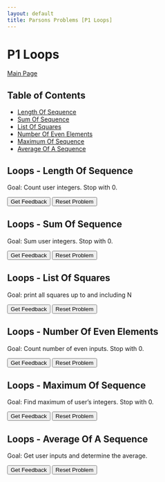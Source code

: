 ```yaml
---
layout: default
title: Parsons Problems [P1 Loops]
---
```


# P1 Loops

[Main Page](/Parson-Problems/index.html)

## Table of Contents
- [Length Of Sequence](#loops---length-of-sequence)
- [Sum Of Sequence](#loops---sum-of-sequence)
- [List Of Squares](#loops---list-of-squares)
- [Number Of Even Elements](#loops---number-of-even-elements)
- [Maximum Of Sequence](#loops---maximum-of-sequence)
- [Average Of A Sequence](#loops---average-of-a-sequence)

## Loops - Length Of Sequence

Goal: Count user integers. Stop with 0.

<div id="Loops_LengthOfSequence-sortableTrash" class="sortable-code"></div> 
<div id="Loops_LengthOfSequence-sortable" class="sortable-code"></div> 
<div style="clear:both;"></div> 
<p> 
    <input id="Loops_LengthOfSequence-feedbackLink" value="Get Feedback" type="button" /> 
    <input id="Loops_LengthOfSequence-newInstanceLink" value="Reset Problem" type="button" /> 
</p> 
<script type="text/javascript"> 
(function(){
  var initial = "num = int(input(“First number? 0 to stop.”)) #get first input\n" +
    "count = 0\n" +
    "while num != 0:\n" +
    "  count += 1\n" +
    "  num = int(input(“Next number? 0 to stop.”)) #get next input\n" +
    "print(count)";
  var parsonsPuzzle = new ParsonsWidget({
    "sortableId": "Loops_LengthOfSequence-sortable",
    "max_wrong_lines": 10,
    "grader": ParsonsWidget._graders.LineBasedGrader,
    "exec_limit": 2500,
    "can_indent": true,
    "x_indent": 50,
    "lang": "en",
    "show_feedback": true
  });
  parsonsPuzzle.init(initial);
  parsonsPuzzle.shuffleLines();
  $("#Loops_LengthOfSequence-newInstanceLink").click(function(event){ 
      event.preventDefault(); 
      parsonsPuzzle.shuffleLines(); 
  }); 
  $("#Loops_LengthOfSequence-feedbackLink").click(function(event){ 
      event.preventDefault(); 
      parsonsPuzzle.getFeedback(); 
  }); 
})(); 
</script>

## Loops - Sum Of Sequence

Goal: Sum user integers. Stop with 0.

<div id="Loops_SumOfSequence-sortableTrash" class="sortable-code"></div> 
<div id="Loops_SumOfSequence-sortable" class="sortable-code"></div> 
<div style="clear:both;"></div> 
<p> 
    <input id="Loops_SumOfSequence-feedbackLink" value="Get Feedback" type="button" /> 
    <input id="Loops_SumOfSequence-newInstanceLink" value="Reset Problem" type="button" /> 
</p> 
<script type="text/javascript"> 
(function(){
  var initial = "num = int(input(“First number? 0 to stop.”)) #get first input\n" +
    "sum = 0\n" +
    "while num != 0:\n" +
    "  sum = sum + num\n" +
    "  num = int(input(“Next number? 0 to stop.”)) #get next input\n" +
    "print(sum)";
  var parsonsPuzzle = new ParsonsWidget({
    "sortableId": "Loops_SumOfSequence-sortable",
    "max_wrong_lines": 10,
    "grader": ParsonsWidget._graders.LineBasedGrader,
    "exec_limit": 2500,
    "can_indent": true,
    "x_indent": 50,
    "lang": "en",
    "show_feedback": true
  });
  parsonsPuzzle.init(initial);
  parsonsPuzzle.shuffleLines();
  $("#Loops_SumOfSequence-newInstanceLink").click(function(event){ 
      event.preventDefault(); 
      parsonsPuzzle.shuffleLines(); 
  }); 
  $("#Loops_SumOfSequence-feedbackLink").click(function(event){ 
      event.preventDefault(); 
      parsonsPuzzle.getFeedback(); 
  }); 
})(); 
</script>

## Loops - List Of Squares

Goal: print all squares up to and including N

<div id="Loops_ListOfSquares-sortableTrash" class="sortable-code"></div> 
<div id="Loops_ListOfSquares-sortable" class="sortable-code"></div> 
<div style="clear:both;"></div> 
<p> 
    <input id="Loops_ListOfSquares-feedbackLink" value="Get Feedback" type="button" /> 
    <input id="Loops_ListOfSquares-newInstanceLink" value="Reset Problem" type="button" /> 
</p> 
<script type="text/javascript"> 
(function(){
  var initial = "N = int(input()) \n" +
    "num = 1\n" +
    "while num**2 &lt;= N:\n" +
    "    print(num**2)\n" +
    "    num += 1";
  var parsonsPuzzle = new ParsonsWidget({
    "sortableId": "Loops_ListOfSquares-sortable",
    "max_wrong_lines": 10,
    "grader": ParsonsWidget._graders.LineBasedGrader,
    "exec_limit": 2500,
    "can_indent": true,
    "x_indent": 50,
    "lang": "en",
    "show_feedback": true
  });
  parsonsPuzzle.init(initial);
  parsonsPuzzle.shuffleLines();
  $("#Loops_ListOfSquares-newInstanceLink").click(function(event){ 
      event.preventDefault(); 
      parsonsPuzzle.shuffleLines(); 
  }); 
  $("#Loops_ListOfSquares-feedbackLink").click(function(event){ 
      event.preventDefault(); 
      parsonsPuzzle.getFeedback(); 
  }); 
})(); 
</script>

## Loops - Number Of Even Elements

Goal: Count number of even inputs. Stop with 0.

<div id="Loops_NumberOfEvenElements-sortableTrash" class="sortable-code"></div> 
<div id="Loops_NumberOfEvenElements-sortable" class="sortable-code"></div> 
<div style="clear:both;"></div> 
<p> 
    <input id="Loops_NumberOfEvenElements-feedbackLink" value="Get Feedback" type="button" /> 
    <input id="Loops_NumberOfEvenElements-newInstanceLink" value="Reset Problem" type="button" /> 
</p> 
<script type="text/javascript"> 
(function(){
  var initial = "num = int(input(“First number? 0 to stop.”)) #get first input\n" +
    "countEven = 0\n" +
    "while num != 0:\n" +
    "    if num % 2 == 0: #number is even\n" +
    "        countEven +=1\n" +
    "    num = int(input(“Next number? 0 to stop.”)) #get next input\n" +
    "print(countEven)";
  var parsonsPuzzle = new ParsonsWidget({
    "sortableId": "Loops_NumberOfEvenElements-sortable",
    "max_wrong_lines": 10,
    "grader": ParsonsWidget._graders.LineBasedGrader,
    "exec_limit": 2500,
    "can_indent": true,
    "x_indent": 50,
    "lang": "en",
    "show_feedback": true
  });
  parsonsPuzzle.init(initial);
  parsonsPuzzle.shuffleLines();
  $("#Loops_NumberOfEvenElements-newInstanceLink").click(function(event){ 
      event.preventDefault(); 
      parsonsPuzzle.shuffleLines(); 
  }); 
  $("#Loops_NumberOfEvenElements-feedbackLink").click(function(event){ 
      event.preventDefault(); 
      parsonsPuzzle.getFeedback(); 
  }); 
})(); 
</script>

## Loops - Maximum Of Sequence

Goal: Find maximum of user’s integers. Stop with 0.

<div id="Loops_MaximumOfSequence-sortableTrash" class="sortable-code"></div> 
<div id="Loops_MaximumOfSequence-sortable" class="sortable-code"></div> 
<div style="clear:both;"></div> 
<p> 
    <input id="Loops_MaximumOfSequence-feedbackLink" value="Get Feedback" type="button" /> 
    <input id="Loops_MaximumOfSequence-newInstanceLink" value="Reset Problem" type="button" /> 
</p> 
<script type="text/javascript"> 
(function(){
  var initial = "num = int(input(“First number? 0 to stop.”)) #get first input\n" +
    "maxNum = 0\n" +
    "while num != 0:\n" +
    "    if num &gt; maxNum: #if user enters number great max\n" +
    "        maxNum = num\n" +
    "    num = int(input(“Next number? 0 to stop.”)) #get next input\n" +
    "print(maxNum)";
  var parsonsPuzzle = new ParsonsWidget({
    "sortableId": "Loops_MaximumOfSequence-sortable",
    "max_wrong_lines": 10,
    "grader": ParsonsWidget._graders.LineBasedGrader,
    "exec_limit": 2500,
    "can_indent": true,
    "x_indent": 50,
    "lang": "en",
    "show_feedback": true
  });
  parsonsPuzzle.init(initial);
  parsonsPuzzle.shuffleLines();
  $("#Loops_MaximumOfSequence-newInstanceLink").click(function(event){ 
      event.preventDefault(); 
      parsonsPuzzle.shuffleLines(); 
  }); 
  $("#Loops_MaximumOfSequence-feedbackLink").click(function(event){ 
      event.preventDefault(); 
      parsonsPuzzle.getFeedback(); 
  }); 
})(); 
</script>

## Loops - Average Of A Sequence

Goal: Get user inputs and determine the average.

<div id="Loops_AverageOfASequence-sortableTrash" class="sortable-code"></div> 
<div id="Loops_AverageOfASequence-sortable" class="sortable-code"></div> 
<div style="clear:both;"></div> 
<p> 
    <input id="Loops_AverageOfASequence-feedbackLink" value="Get Feedback" type="button" /> 
    <input id="Loops_AverageOfASequence-newInstanceLink" value="Reset Problem" type="button" /> 
</p> 
<script type="text/javascript"> 
(function(){
  var initial = "num = int(input(“First number? 0 to stop.”)) #get first input\n" +
    "count = 0\n" +
    "sum = 0\n" +
    "while num != 0:\n" +
    "    count += 1\n" +
    "    sum = sum + num\n" +
    "        num = int(input(“Next number? 0 to stop.”)) #get next input\n" +
    "average = sum / count\n" +
    "print(average)";
  var parsonsPuzzle = new ParsonsWidget({
    "sortableId": "Loops_AverageOfASequence-sortable",
    "max_wrong_lines": 10,
    "grader": ParsonsWidget._graders.LineBasedGrader,
    "exec_limit": 2500,
    "can_indent": true,
    "x_indent": 50,
    "lang": "en",
    "show_feedback": true
  });
  parsonsPuzzle.init(initial);
  parsonsPuzzle.shuffleLines();
  $("#Loops_AverageOfASequence-newInstanceLink").click(function(event){ 
      event.preventDefault(); 
      parsonsPuzzle.shuffleLines(); 
  }); 
  $("#Loops_AverageOfASequence-feedbackLink").click(function(event){ 
      event.preventDefault(); 
      parsonsPuzzle.getFeedback(); 
  }); 
})(); 
</script>


